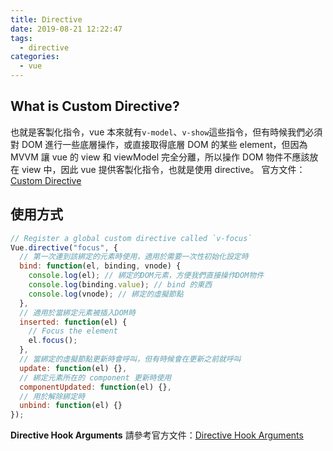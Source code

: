 ```yaml
---
title: Directive
date: 2019-08-21 12:22:47
tags:
  - directive
categories:
  - vue
---
```


## What is Custom Directive?

也就是客製化指令，vue 本來就有`v-model`、`v-show`這些指令，但有時候我們必須對 DOM 進行一些底層操作，或直接取得底層 DOM 的某些 element，但因為 MVVM 讓 vue 的 view 和 viewModel 完全分離，所以操作 DOM 物件不應該放在 view 中，因此 vue 提供客製化指令，也就是使用 directive。
官方文件：[Custom Directive](https://vuejs.org/v2/guide/custom-directive.html)

## 使用方式

```javascript
// Register a global custom directive called `v-focus`
Vue.directive("focus", {
  // 第一次連到該綁定的元素時使用，適用於需要一次性初始化設定時
  bind: function(el, binding, vnode) {
    console.log(el); // 綁定的DOM元素，方便我們直接操作DOM物件
    console.log(binding.value); // bind 的東西
    console.log(vnode); // 綁定的虛擬節點
  },
  // 適用於當綁定元素被插入DOM時
  inserted: function(el) {
    // Focus the element
    el.focus();
  },
  // 當綁定的虛擬節點更新時會呼叫，但有時候會在更新之前就呼叫
  update: function(el) {},
  // 綁定元素所在的 component 更新時使用
  componentUpdated: function(el) {},
  // 用於解除綁定時
  unbind: function(el) {}
});
```

**Directive Hook Arguments**
請參考官方文件：[Directive Hook Arguments](https://vuejs.org/v2/guide/custom-directive.html#Directive-Hook-Arguments)
